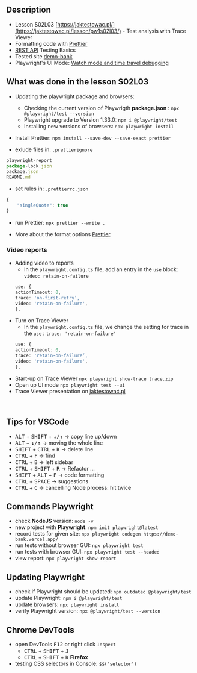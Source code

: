 ## Description
- Lesson S02L03 [https://jaktestowac.pl/](https://jaktestowac.pl/lesson/pw1s02l03/) - Test analysis with Trace Viewer
- Formatting code with [Prettier](https://jaktestowac.pl/lesson/pw1sb01l06/)
- [REST API](https://jaktestowac.pl/api/) Testing Basics
- Tested site [demo-bank](https://demo-bank.vercel.app/)
- Playwright's UI Mode: [Watch mode and time travel debugging](https://www.youtube.com/watch?v=d0u6XhXknzU)
 
## What was done in the lesson S02L03
- Updating the playwright package and browsers:  
    - Checking the current version of Playwrigth **package.json** : `npx @playwright/test --version`  
    - Playwright upgrade to Version 1.33.0: `npm i @playwright/test`  
    - Installing new versions of browsers: `npx playwright install` 

- Install Prettier: `npm install --save-dev --save-exact prettier` 

- exlude files in: `.prettierignore`
```TypeScript
playwright-report
package-lock.json
package.json
README.md
```  

- set rules in: `.prettierrc.json`
```TypeScript
{
    "singleQuote": true
}
```  
- run Prettier: `npx prettier --write .`  

- More about the format options [Prettier](https://prettier.io/docs/en/options.html)

### Video reports

- Adding video to reports
    - In the `playwright.config.ts` file, add an entry in the `use` block: `video: retain-on-failure`
    ```TypeScript
    use: {
  actionTimeout: 0,
  trace: 'on-first-retry’,
  video: 'retain-on-failure',
  },
    ```
- Turn on Trace Viewer
    - In the `playwright.config.ts` file, we change the setting for trace in the `use` : `trace: 'retain-on-failure'`
    ```TypeScript
    use: {
  actionTimeout: 0,
  trace: 'retain-on-failure’,
  video: 'retain-on-failure',
  },
    ```
- Start-up on Trace Viewer `npx playwright show-trace trace.zip`
- Open up UI mode `npx playwright test --ui`
- Trace Viewer presentation on [jaktestować.pl](https://con.jaktestowac.pl/wp-content/uploads/PW/1/S02/PW1S02L03.jpg)

<br>

## Tips for VSCode
- <kbd>ALT</kbd> + <kbd>SHIFT</kbd> + <kbd>↓/↑</kbd> -> copy line up/down 
- <kbd>ALT</kbd> + <kbd>↓/↑</kbd> -> moving the whole line 
- <kbd>SHIFT</kbd> + <kbd>CTRL</kbd> + <kbd>K</kbd> -> delete line  
- <kbd>CTRL</kbd> + <kbd>F</kbd> -> find  
- <kbd>CTRL</kbd> + <kbd>B</kbd> -> left sidebar  
- <kbd>CTRL</kbd> + <kbd>SHIFT</kbd> + <kbd>R</kbd> -> Refactor ...
- <kbd>SHIFT</kbd> + <kbd>ALT</kbd> + <kbd>F</kbd> -> code formatting
- <kbd>CTRL</kbd> + <kbd>SPACE</kbd> -> suggestions
- <kbd>CTRL</kbd> + <kbd>C</kbd> -> cancelling Node process: hit twice

## Commands Playwright

-  check **NodeJS** version: `node -v`  
-  new project with **Playwright**: `npm init playwright@latest`  
-  record tests for given site: `npx playwright codegen https://demo-bank.vercel.app/`  
-  run tests without browser GUI: `npx playwright test`  
-  run tests with browser GUI: `npx playwright test --headed`  
-  view report: `npx playwright show-report`  

## Updating Playwright

-  check if Playwright should be updated: `npm outdated @playwright/test`  
-  update Playwright: `npm i @playwright/test`  
-  update browsers: `npx playwright install`  
-  verify Playwright version: `npx @playwright/test --version`   

## Chrome DevTools

-  open DevTools <kbd>F12</kbd> or right click `Inspect`  
    - <kbd>CTRL</kbd> + <kbd>SHIFT</kbd> + <kbd>J</kbd>  
    - <kbd>CTRL</kbd> + <kbd>SHIFT</kbd> + <kbd>K</kbd> **Firefox**
-  testing CSS selectors in Console: `$$('selector')`  